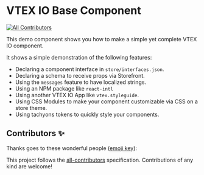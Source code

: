 # VTEX IO Base Component
<!-- ALL-CONTRIBUTORS-BADGE:START - Do not remove or modify this section -->
[![All Contributors](https://img.shields.io/badge/all_contributors-0-orange.svg?style=flat-square)](#contributors-)
<!-- ALL-CONTRIBUTORS-BADGE:END -->

This demo component shows you how to make a simple yet complete VTEX IO component.

It shows a simple demonstration of the following features:

- Declaring a component interface in `store/interfaces.json`.
- Declaring a schema to receive props via Storefront.
- Using the `messages` feature to have localized strings.
- Using an NPM package like `react-intl`
- Using another VTEX IO App like `vtex.styleguide`.
- Using CSS Modules to make your component customizable via CSS on a store theme.
- Using tachyons tokens to quickly style your components.
## Contributors ✨

Thanks goes to these wonderful people ([emoji key](https://allcontributors.org/docs/en/emoji-key)):

<!-- ALL-CONTRIBUTORS-LIST:START - Do not remove or modify this section -->
<!-- prettier-ignore-start -->
<!-- markdownlint-disable -->
<!-- markdownlint-enable -->
<!-- prettier-ignore-end -->
<!-- ALL-CONTRIBUTORS-LIST:END -->

This project follows the [all-contributors](https://github.com/all-contributors/all-contributors) specification. Contributions of any kind are welcome!
